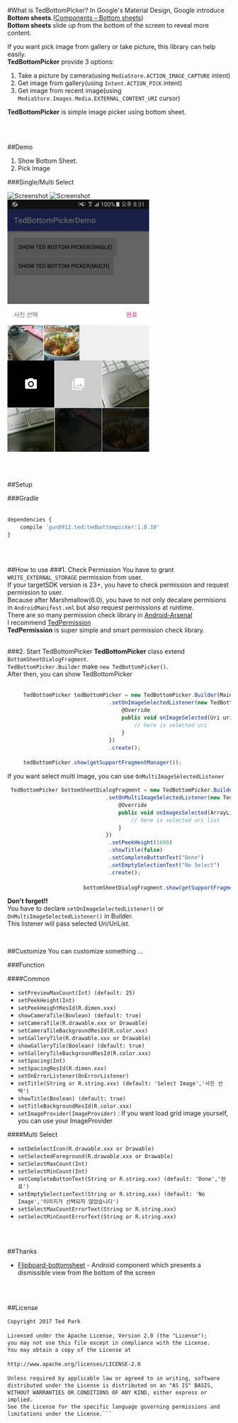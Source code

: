  
#What is TedBottomPicker?
In Google's Material Design, Google introduce **Bottom sheets**.([Components – Bottom sheets](https://material.google.com/components/bottom-sheets.html))<br/>
**Bottom sheets** slide up from the bottom of the screen to reveal more content.

If you want pick image from gallery or take picture, this library can help easily.<br/>
**TedBottomPicker** provide 3 options: <br/>

1. Take a picture by camera(using `MediaStore.ACTION_IMAGE_CAPTURE` intent)
2. Get image from gallery(using `Intent.ACTION_PICK` intent)
3. Get image from recent image(using `MediaStore.Images.Media.EXTERNAL_CONTENT_URI` cursor)


**TedBottomPicker** is simple image picker using bottom sheet.

<br/><br/>



##Demo

1. Show Bottom Sheet.
2. Pick Image

###Single/Multi Select

![Screenshot](https://github.com/ParkSangGwon/TedBottomPicker/blob/master/screenshot1.jpeg?raw=true)    ![Screenshot](https://github.com/ParkSangGwon/TedBottomPicker/blob/master/demo.gif?raw=true)  
![Screenshot](https://github.com/ParkSangGwon/TedBottomPicker/blob/master/screenshot_multi_select.jpeg?raw=true)    

           


<br/><br/>


##Setup


###Gradle
```javascript

dependencies {
    compile 'gun0912.ted:tedbottompicker:1.0.10'
}

```

<br/><br/>



##How to use
###1. Check Permission
You have to grant `WRITE_EXTERNAL_STORAGE` permission from user.<br/>
If your targetSDK version is 23+, you have to check permission and request permission to user.<br/>
Because after Marshmallow(6.0), you have to not only decalare permisions in `AndroidManifest.xml` but also request permissions at runtime.<br/>
There are so many permission check library in [Android-Arsenal](http://android-arsenal.com/tag/235?sort=rating)<br/>
I recommend [TedPermission](https://github.com/ParkSangGwon/TedPermission)<br/>
**TedPermission** is super simple and smart permission check library.<br/>
<br/>


###2. Start TedBottomPicker
**TedBottomPicker** class extend `BottomSheetDialogFragment`.<br/>
`TedBottomPicker.Builder` make `new TedBottomPicker()`.<br/>
After then, you can show TedBottomPicker<br/>


```javascript

     TedBottomPicker tedBottomPicker = new TedBottomPicker.Builder(MainActivity.this)
                                .setOnImageSelectedListener(new TedBottomPicker.OnImageSelectedListener() {
                                    @Override
                                    public void onImageSelected(Uri uri) {
                                        // here is selected uri
                                    }
                                })
                                .create();

     tedBottomPicker.show(getSupportFragmentManager());
```

If you want select multi image, you can use `OnMultiImageSelectedListener`
```javascript
 TedBottomPicker bottomSheetDialogFragment = new TedBottomPicker.Builder(MainActivity.this)
                               .setOnMultiImageSelectedListener(new TedBottomPicker.OnMultiImageSelectedListener() {
                                   @Override
                                   public void onImagesSelected(ArrayList<Uri> uriList) {
                                       // here is selected uri list
                                   }
                               })
                                .setPeekHeight(1600)
                                .showTitle(false)
                                .setCompleteButtonText("Done")
                                .setEmptySelectionText("No Select")
                                .create();

                        bottomSheetDialogFragment.show(getSupportFragmentManager());
```

**Don't forget!!**<br/>
You have to declare `setOnImageSelectedListener()` or `OnMultiImageSelectedListener()` in Builder.<br/>
This listener will pass selected Uri/UriList.<br/>




<br/>

##Customize
You can customize something ...<br />

###Function

####Common

* `setPreviewMaxCount(Int) (default: 25)`
* `setPeekHeight(Int)`
* `setPeekHeightResId(R.dimen.xxx)`
* `showCameraTile(Boolean) (default: true)`
* `setCameraTile(R.drawable.xxx or Drawable)`
* `setCameraTileBackgroundResId(R.color.xxx)`
* `setGalleryTile(R.drawable.xxx or Drawable)`
* `showGalleryTile(Boolean) (default: true)`
* `setGalleryTileBackgroundResId(R.color.xxx)`
* `setSpacing(Int)`
* `setSpacingResId(R.dimen.xxx)`
* `setOnErrorListener(OnErrorListener)`
* `setTitle(String or R.string.xxx) (default: 'Select Image','사진 선택')`
* `showTitle(Boolean) (default: true)`
* `setTitleBackgroundResId(R.color.xxx)`
* `setImageProvider(ImageProvider)`
: If you want load grid image yourself, you can use your ImageProvider

####Multi Select
* `setDeSelectIcon(R.drawable.xxx or Drawable)`
* `setSelectedForeground(R.drawable.xxx or Drawable)`
* `setSelectMaxCount(Int)`
* `setSelectMinCount(Int)`
* `setCompleteButtonText(String or R.string.xxx) (default: 'Done','완료')`
* `setEmptySelectionText(String or R.string.xxx) (default: 'No Image','이미지가 선택되지 않았습니다')`
* `setSelectMaxCountErrorText(String or R.string.xxx)`
* `setSelectMinCountErrorText(String or R.string.xxx)`

<br/><br/>



##Thanks 
* [Flipboard-bottomsheet](https://github.com/Flipboard/bottomsheet) - Android component which presents a dismissible view from the bottom of the screen




<br/><br/>


##License 
 ```code
Copyright 2017 Ted Park

Licensed under the Apache License, Version 2.0 (the "License");
you may not use this file except in compliance with the License.
You may obtain a copy of the License at

http://www.apache.org/licenses/LICENSE-2.0

Unless required by applicable law or agreed to in writing, software
distributed under the License is distributed on an "AS IS" BASIS,
WITHOUT WARRANTIES OR CONDITIONS OF ANY KIND, either express or implied.
See the License for the specific language governing permissions and
limitations under the License.```
